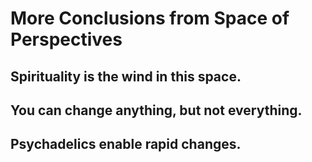 # More Conclusions from Space of Perspectives

## Spirituality is the wind in this space.

## You can change anything, but not everything.

## Psychadelics enable rapid changes.

